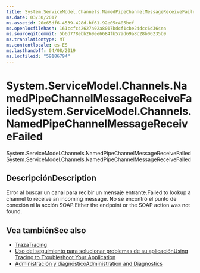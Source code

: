 ```yaml
---
title: System.ServiceModel.Channels.NamedPipeChannelMessageReceiveFailed
ms.date: 03/30/2017
ms.assetid: 20e65df6-4539-428d-bf61-92e05c405bef
ms.openlocfilehash: 161ccfc42627a02a8017bdcf1cbe24dcc6d364ea
ms.sourcegitcommit: 5b6d778ebb269ee6684fb57ad69a8c28b06235b9
ms.translationtype: MT
ms.contentlocale: es-ES
ms.lasthandoff: 04/08/2019
ms.locfileid: "59186794"
---
```

# <a name="systemservicemodelchannelsnamedpipechannelmessagereceivefailed"></a><span data-ttu-id="2ae29-102">System.ServiceModel.Channels.NamedPipeChannelMessageReceiveFailed</span><span class="sxs-lookup"><span data-stu-id="2ae29-102">System.ServiceModel.Channels.NamedPipeChannelMessageReceiveFailed</span></span>
<span data-ttu-id="2ae29-103">System.ServiceModel.Channels.NamedPipeChannelMessageReceiveFailed</span><span class="sxs-lookup"><span data-stu-id="2ae29-103">System.ServiceModel.Channels.NamedPipeChannelMessageReceiveFailed</span></span>  
  
## <a name="description"></a><span data-ttu-id="2ae29-104">Descripción</span><span class="sxs-lookup"><span data-stu-id="2ae29-104">Description</span></span>  
 <span data-ttu-id="2ae29-105">Error al buscar un canal para recibir un mensaje entrante.</span><span class="sxs-lookup"><span data-stu-id="2ae29-105">Failed to lookup a channel to receive an incoming message.</span></span> <span data-ttu-id="2ae29-106">No se encontró el punto de conexión ni la acción SOAP.</span><span class="sxs-lookup"><span data-stu-id="2ae29-106">Either the endpoint or the SOAP action was not found.</span></span>  
  
## <a name="see-also"></a><span data-ttu-id="2ae29-107">Vea también</span><span class="sxs-lookup"><span data-stu-id="2ae29-107">See also</span></span>

- [<span data-ttu-id="2ae29-108">Traza</span><span class="sxs-lookup"><span data-stu-id="2ae29-108">Tracing</span></span>](../../../../../docs/framework/wcf/diagnostics/tracing/index.md)
- [<span data-ttu-id="2ae29-109">Uso del seguimiento para solucionar problemas de su aplicación</span><span class="sxs-lookup"><span data-stu-id="2ae29-109">Using Tracing to Troubleshoot Your Application</span></span>](../../../../../docs/framework/wcf/diagnostics/tracing/using-tracing-to-troubleshoot-your-application.md)
- [<span data-ttu-id="2ae29-110">Administración y diagnóstico</span><span class="sxs-lookup"><span data-stu-id="2ae29-110">Administration and Diagnostics</span></span>](../../../../../docs/framework/wcf/diagnostics/index.md)
